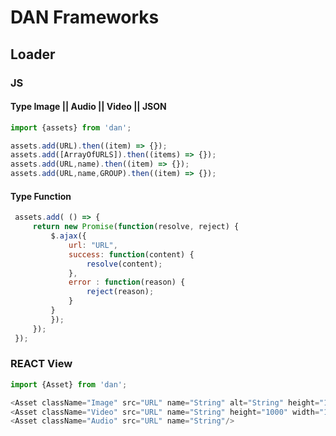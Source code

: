 # DAN Frameworks

## Loader

### JS

#### Type Image || Audio || Video || JSON

```javascript
import {assets} from 'dan';

assets.add(URL).then((item) => {});
assets.add([ArrayOfURLS]).then((items) => {});
assets.add(URL,name).then((item) => {});
assets.add(URL,name,GROUP).then((item) => {});
```

#### Type Function

```javascript
 assets.add( () => {
     return new Promise(function(resolve, reject) {
         $.ajax({
             url: "URL", 
             success: function(content) {
                 resolve(content);
             },
             error : function(reason) {
                 reject(reason);
             }
         }
         });
     });
 });
```

### REACT View
```javascript
import {Asset} from 'dan';

<Asset className="Image" src="URL" name="String" alt="String" height="100" width="100" onClick={ function }/>
<Asset className="Video" src="URL" name="String" height="1000" width="1000"/>
<Asset className="Audio" src="URL" name="String"/>        
```


